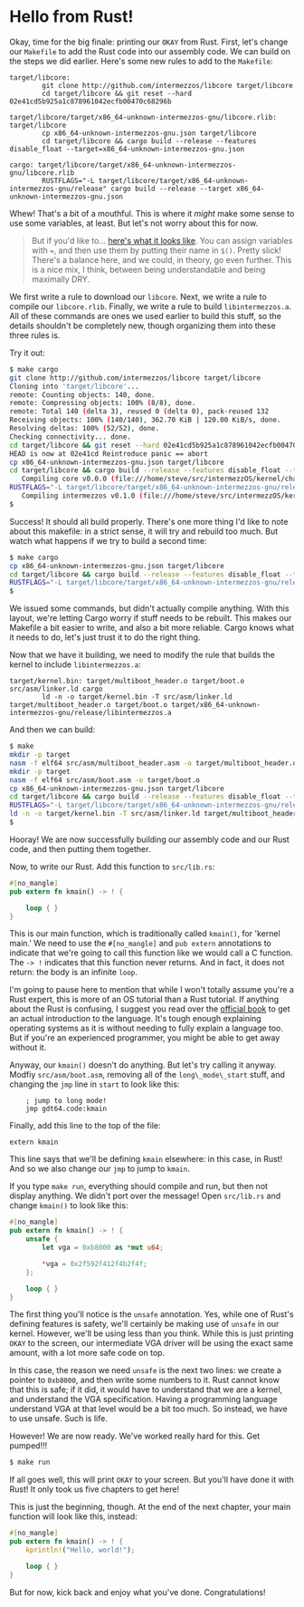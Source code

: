 # Hello from Rust!

Okay, time for the big finale: printing our `OKAY` from Rust. First, let's
change our `Makefile` to add the Rust code into our assembly code. We can build
on the steps we did earlier. Here's some new rules to add to the `Makefile`:

```make
target/libcore:
        git clone http://github.com/intermezzos/libcore target/libcore
        cd target/libcore && git reset --hard 02e41cd5b925a1c878961042ecfb00470c68296b

target/libcore/target/x86_64-unknown-intermezzos-gnu/libcore.rlib: target/libcore
        cp x86_64-unknown-intermezzos-gnu.json target/libcore
        cd target/libcore && cargo build --release --features disable_float --target=x86_64-unknown-intermezzos-gnu.json

cargo: target/libcore/target/x86_64-unknown-intermezzos-gnu/libcore.rlib
        RUSTFLAGS="-L target/libcore/target/x86_64-unknown-intermezzos-gnu/release" cargo build --release --target x86_64-unknown-intermezzos-gnu.json
```

Whew! That's a bit of a mouthful. This is where it _might_ make some sense to
use some variables, at least. But let's not worry about this for now.

> But if you'd like to... [here's what it looks
> like](https://github.com/intermezzOS/kernel/blob/master/chapter_05/AlternateMakefile).
> You can assign variables with `=`, and then use them by putting their name in
> `$()`. Pretty slick! There's a balance here, and we could, in theory, go even
> further. This is a nice mix, I think, between being understandable and being
> maximally DRY.

We first write a rule to download our `libcore`. Next, we write a rule to
compile our `libcore.rlib`. Finally, we write a rule to build
`libintermezzos.a`. All of these commands are ones we used earlier to build
this stuff, so the details shouldn't be completely new, though organizing them
into these three rules is.

Try it out:

```bash
$ make cargo
git clone http://github.com/intermezzos/libcore target/libcore
Cloning into 'target/libcore'...
remote: Counting objects: 140, done.
remote: Compressing objects: 100% (8/8), done.
remote: Total 140 (delta 3), reused 0 (delta 0), pack-reused 132
Receiving objects: 100% (140/140), 362.70 KiB | 120.00 KiB/s, done.
Resolving deltas: 100% (52/52), done.
Checking connectivity... done.
cd target/libcore && git reset --hard 02e41cd5b925a1c878961042ecfb00470c68296b
HEAD is now at 02e41cd Reintroduce panic == abort
cp x86_64-unknown-intermezzos-gnu.json target/libcore
cd target/libcore && cargo build --release --features disable_float --target=x86_64-unknown-intermezzos-gnu.json
   Compiling core v0.0.0 (file:///home/steve/src/intermezzOS/kernel/chapter_05/target/libcore)
RUSTFLAGS="-L target/libcore/target/x86_64-unknown-intermezzos-gnu/release" cargo build --target x86_64-unknown-intermezzos-gnu.json
   Compiling intermezzos v0.1.0 (file:///home/steve/src/intermezzOS/kernel/chapter_05)
$
```

Success! It should all build properly. There's one more thing I'd like to note
about this makefile: in a strict sense, it will try and rebuild too much. But
watch what happens if we try to build a second time:

```bash
$ make cargo
cp x86_64-unknown-intermezzos-gnu.json target/libcore
cd target/libcore && cargo build --release --features disable_float --target=x86_64-unknown-intermezzos-gnu.json
RUSTFLAGS="-L target/libcore/target/x86_64-unknown-intermezzos-gnu/release" cargo build --target x86_64-unknown-intermezzos-gnu.json
$
```

We issued some commands, but didn't actually compile anything. With this
layout, we're letting Cargo worry if stuff needs to be rebuilt. This makes
our Makefile a bit easier to write, and also a bit more reliable. Cargo
knows what it needs to do, let's just trust it to do the right thing.

Now that we have it building, we need to modify the rule that builds the kernel
to include `libintermezzos.a`:

```make
target/kernel.bin: target/multiboot_header.o target/boot.o src/asm/linker.ld cargo
        ld -n -o target/kernel.bin -T src/asm/linker.ld target/multiboot_header.o target/boot.o target/x86_64-unknown-intermezzos-gnu/release/libintermezzos.a
```

And then we can build:

```bash
$ make
mkdir -p target
nasm -f elf64 src/asm/multiboot_header.asm -o target/multiboot_header.o
mkdir -p target
nasm -f elf64 src/asm/boot.asm -o target/boot.o
cp x86_64-unknown-intermezzos-gnu.json target/libcore
cd target/libcore && cargo build --release --features disable_float --target=x86_64-unknown-intermezzos-gnu.json
RUSTFLAGS="-L target/libcore/target/x86_64-unknown-intermezzos-gnu/release" cargo build --release --target x86_64-unknown-intermezzos-gnu.json
ld -n -o target/kernel.bin -T src/asm/linker.ld target/multiboot_header.o target/boot.o target/x86_64-unknown-intermezzos-gnu/release/libintermezzos.a
$
```

Hooray! We are now successfully building our assembly code and our Rust code, and then putting them together.

Now, to write our Rust. Add this function to `src/lib.rs`:

```rust
#[no_mangle]
pub extern fn kmain() -> ! {

    loop { }
}
```

This is our main function, which is traditionally called `kmain()`, for 'kernel
main.' We need to use the `#[no_mangle]` and `pub extern` annotations to indicate
that we're going to call this function like we would call a C function. The `-> !`
indicates that this function never returns. And in fact, it does not return:
the body is an infinite `loop`.

I'm going to pause here to mention that while I won't totally assume you're a
Rust expert, this is more of an OS tutorial than a Rust tutorial. If anything
about the Rust is confusing, I suggest you read over the [official book] to get
an actual introduction to the language. It's tough enough explaining operating
systems as it is without needing to fully explain a language too. But if you're
an experienced programmer, you might be able to get away without it.

[official book]: http://doc.rust-lang.org/book

Anyway, our `kmain()` doesn't do anything. But let's try calling it anyway.
Modfiy `src/asm/boot.asm`, removing all of the `long\_mode\_start` stuff,
and changing the `jmp` line in `start` to look like this:

```x86asm
    ; jump to long mode!
    jmp gdt64.code:kmain
```

Finally, add this line to the top of the file:

```x86asm
extern kmain
```

This line says that we'll be defining `kmain` elsewhere: in this case, in Rust!
And so we also change our `jmp` to jump to `kmain`.

If you type `make run`, everything should compile and run, but then not display
anything. We didn't port over the message! Open `src/lib.rs` and change `kmain()`
to look like this:

```rust
#[no_mangle]
pub extern fn kmain() -> ! {
    unsafe {
        let vga = 0xb8000 as *mut u64;

        *vga = 0x2f592f412f4b2f4f;
    };

    loop { }
}
```

The first thing you'll notice is the `unsafe` annotation. Yes, while one of
Rust's defining features is safety, we'll certainly be making use of `unsafe`
in our kernel. However, we'll be using less than you think. While this is just
printing `OKAY` to the screen, our intermediate VGA driver will be using the
exact same amount, with a lot more safe code on top.

In this case, the reason we need `unsafe` is the next two lines: we create a
pointer to `0xb8000`, and then write some numbers to it. Rust cannot know that
this is safe; if it did, it would have to understand that we are a kernel,
and understand the VGA specification. Having a programming language understand
VGA at that level would be a bit too much. So instead, we have to use unsafe.
Such is life.

However! We are now ready. We've worked really hard for this. Get pumped!!!

```bash
$ make run
```

If all goes well, this will print `OKAY` to your screen. But you'll have done
it with Rust! It only took us five chapters to get here!

This is just the beginning, though. At the end of the next chapter, your
main function will look like this, instead:

```rust
#[no_mangle]
pub extern fn kmain() -> ! {
    kprintln!("Hello, world!");

    loop { }
}
```

But for now, kick back and enjoy what you've done. Congratulations!
